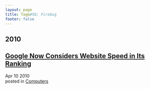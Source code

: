 ```yaml
---
layout: page
title: Tag&#58; Firebug
footer: false
---
```


<div id="blog-archives" class="category">
<h2>2010</h2>

<article>
<h1><a href="/2010/04/10/google-now-considers-website-speed-in-its-ranking/index.html">Google Now Considers Website Speed in Its Ranking</a></h1>
<time datetime="2010-04-10T00:00:00-06:00" pubdate><span class='month'>Apr</span> <span class='day'>10</span> <span class='year'>2010</span></time>
<footer>
<span class="categories">posted in 
<a href='/categories/computers/'>Computers</a></span>
</footer>
</article>
</div>
